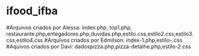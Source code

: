 # ifood_ifba
#Arquivos criados por Alessa: index.php, top1.php, restaurante.php,entegadores.php,duvidas.php,estilo.css,estilo2.css,estilo3.css,estilo4.css
#Arquivos criados por Edmilson: index-1.php,estilo-.css
#Aquivos criados por Davi: dadospizza.php,pizza-detalhe.php,estilo-2.css
